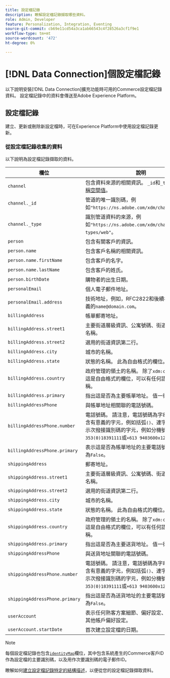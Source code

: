 ```yaml
---
title: 設定檔記錄
description: 瞭解設定檔記錄擷取哪些資料。
role: Admin, Developer
feature: Personalization, Integration, Eventing
source-git-commit: cb69e11cd54a3ca1ab66543c4f28526a3cf1f9e1
workflow-type: tm+mt
source-wordcount: '472'
ht-degree: 0%

---
```


# [!DNL Data Connection]個設定檔記錄

以下說明安裝[!DNL Data Connection]擴充功能時可用的Commerce設定檔記錄資料。 設定檔記錄中的資料會傳送至Adobe Experience Platform。

## 設定檔記錄

建立、更新或刪除新設定檔時，可在Experience Platform中使用設定檔記錄更新。

### 從設定檔記錄收集的資料

以下說明為設定檔記錄擷取的資料。

| 欄位 | 說明 |
|---|---|
| `channel` | 包含資料來源的相關資訊。 `_id`和`_type`都包含[名稱空間值](https://experienceleague.adobe.com/en/docs/experience-platform/xdm/schema/namespaces)。 |
| `channel._id` | 管道的唯一識別碼，例如`"https://ns.adobe.com/xdm/channels/web"`。 |
| `channel._type` | 識別管道資料的來源，例如`"https://ns.adobe.com/xdm/channel-types/web"`。 |
| `person` | 包含有關客戶的資訊。 |
| `person.name` | 包含客戶名稱的相關資訊。 |
| `person.name.firstName` | 包含客戶的名字。 |
| `person.name.lastName` | 包含客戶的姓氏。 |
| `person.birthDate` | 購物者的出生日期。 |
| `personalEmail` | 個人電子郵件地址。 |
| `personalEmail.address` | 技術地址，例如，RFC2822和後續標準中通常定義的`name@domain.com`。 |
| `billingAddress` | 帳單郵寄地址。 |
| `billingAddress.street1` | 主要街道層級資訊、公寓號碼、街道號碼和街道名稱。 |
| `billingAddress.street2` | 選用的街道資訊第二行。 |
| `billingAddress.city` | 城市的名稱。 |
| `billingAddress.state` | 狀態的名稱。 此為自由格式的欄位。 |
| `billingAddress.country` | 政府管理的領土的名稱。 除了`xdm:countryCode`，這是自由格式的欄位，可以有任何語言的國家名稱。 |
| `billingAddress.primary` | 指出這是否為主要帳單地址。 值一律為`False`。 |
| `billingAddressPhone` | 與帳單地址相關聯的電話號碼。 |
| `billingAddressPhone.number` | 電話號碼。 請注意，電話號碼為字串，並可能包含有意義的字元，例如括弧`()`、連字型大小`-`或表示次撥接識別碼的字元，例如分機號碼`x`，例如`1-353(0)18391111`或`+613 9403600x1234`。 |
| `billingAddressPhone.primary` | 表示這是否為帳單地址的主要電話號碼。 值一律為`False`。 |
| `shippingAddress` | 郵寄地址。 |
| `shippingAddress.street1` | 主要街道層級資訊、公寓號碼、街道號碼和街道名稱。 |
| `shippingAddress.street2` | 選用的街道資訊第二行。 |
| `shippingAddress.city` | 城市的名稱。 |
| `shippingAddress.state` | 狀態的名稱。 此為自由格式的欄位。 |
| `shippingAddress.country` | 政府管理的領土的名稱。 除了`xdm:countryCode`，這是自由格式的欄位，可以有任何語言的國家名稱。 |
| `shippingAddress.primary` | 指出這是否為主要送貨地址。 值一律為`False`。 |
| `shippingAddressPhone` | 與送貨地址關聯的電話號碼。 |
| `shippingAddressPhone.number` | 電話號碼。 請注意，電話號碼為字串，並可能包含有意義的字元，例如括弧`()`、連字型大小`-`或表示次撥接識別碼的字元，例如分機號碼`x`，例如`1-353(0)18391111`或`+613 9403600x1234`。 |
| `shippingAddressPhone.primary` | 指出這是否為送貨地址的主要電話號碼。 值一律為`False`。 |
| `userAccount` | 表示任何熟客方案細節、偏好設定、登入流程和其他帳戶偏好設定。 |
| `userAccount.startDate` | 首次建立設定檔的日期。 |

>[!NOTE]
>
>每個設定檔記錄也包含[`identityMap`](https://experienceleague.adobe.com/en/docs/experience-platform/xdm/field-groups/profile/identitymap)欄位，其中包含系統產生的Commerce客戶ID作為設定檔的主要識別碼，以及用作次要識別碼的電子郵件ID。

瞭解如何[建立設定檔記錄特定的結構描述](profile-data.md)，以便從您的設定檔記錄擷取資料。
